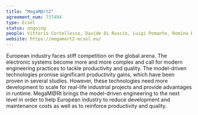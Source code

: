 ```yaml
--- 
title: "MegaM@rt2"
agreement_num: 737494 
type: Ecsel
status: ongoing
people: Vittorio Cortellessa, Davide Di Ruscio, Luigi Pomante, Romina Eramo, Davide Arcelli, Daniele Di Pompeo, Michele Tucci, Vittoriano Muttillo, Giacomo Valente
website: https://megamart2-ecsel.eu/
---
```

European industry faces stiff competition on the global arena. The electronic systems become more and more complex and call for modern engineering practices to tackle productivity and quality. The model-driven technologies promise significant productivity gains, which have been proven in several studies. However, these technologies need more development to scale for real-life industrial projects and provide advantages in runtime. MegaM@Rt brings the model-driven engineering to the next level in order to help European industry to reduce development and maintenance costs as well as to reinforce productivity and quality.
